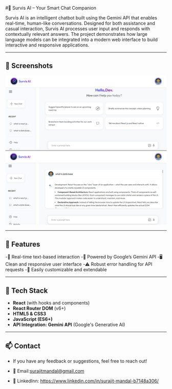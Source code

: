#🤖 Survis AI – Your Smart Chat Companion

Survis AI is an intelligent chatbot built using the Gemini API that enables real-time, human-like conversations. Designed for both assistance and casual interaction, Survis AI processes user input and responds with contextually relevant answers. The project demonstrates how large language models can be integrated into a modern web interface to build interactive and responsive applications.


---

## 📸 Screenshots

![Home](public/screenshots/home.png)  
![Response](public/screenshots/response.png)

---

## 🌟 Features

-💬 Real-time text-based interaction
-🔗 Powered by Google’s Gemini API
-🖥️ Clean and responsive user interface
-⚠️ Robust error handling for API requests
-🔧 Easily customizable and extendable


---


## 🚀 Tech Stack

- **React** (with hooks and components)
- **React Router DOM** (v6+)
- **HTML5 & CSS3**
- **JavaScript (ES6+)**
- **API Integration: Gemini API** (Google's Generative AI)

---


## 📫 Contact
- If you have any feedback or suggestions, feel free to reach out!

- 📧 Email:surajitmandal@gmail.com

- 💼 LinkedInn: https://www.linkedin.com/in/surajit-mandal-b7148a306/

